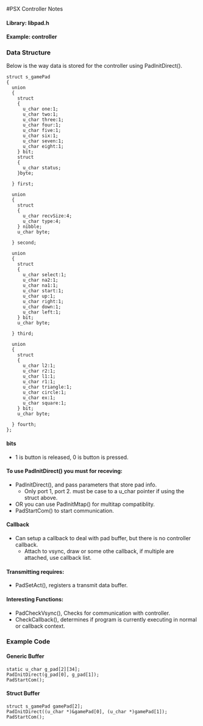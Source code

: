 #PSX Controller Notes

#### Library: libpad.h
#### Example: controller

### Data Structure
Below is the way data is stored for the controller using PadInitDirect().

```
struct s_gamePad
{
  union
  {
    struct
    {
      u_char one:1;
      u_char two:1;
      u_char three:1;
      u_char four:1;
      u_char five:1;
      u_char six:1;
      u_char seven:1;
      u_char eight:1;
    } bit;
    struct
    {
      u_char status;
    }byte;
 
  } first;
  
  union
  {
    struct
    {
      u_char recvSize:4;
      u_char type:4;
    } nibble;
    u_char byte;
    
  } second;
  
  union
  {
    struct
    {
      u_char select:1;
      u_char na2:1;
      u_char na1:1;
      u_char start:1;
      u_char up:1;
      u_char right:1;
      u_char down:1;
      u_char left:1;
    } bit;
    u_char byte;
	  
  } third;
  
  union
  {
    struct
    {
      u_char l2:1;
      u_char r2:1;
      u_char l1:1;
      u_char r1:1;
      u_char triangle:1;
      u_char circle:1;
      u_char ex:1;
      u_char square:1;
    } bit;
    u_char byte;
	  
  } fourth;
};
```

#### bits

* 1 is button is released, 0 is button is pressed.

#### To use PadInitDirect() you must for receving:

* PadInitDirect(), and pass parameters that store pad info.
  * Only port 1, port 2. must be case to a u_char pointer if using the struct above.
* OR you can use PadInitMtap() for multitap compatiblity.
* PadStartCom() to start communication.

#### Callback

* Can setup a callback to deal with pad buffer, but there is no controller callback.
  * Attach to vsync, draw or some othe callback, if multiple are attached, use callback list.

#### Transmitting requires:

* PadSetAct(), registers a transmit data buffer.

#### Interesting Functions:

* PadCheckVsync(), Checks for communication with controller.
* CheckCallback(), determines if program is currently executing in normal or callback context.

### Example Code

#### Generic Buffer
```
static u_char g_pad[2][34];
PadInitDirect(g_pad[0], g_pad[1]);
PadStartCom();
```
#### Struct Buffer
```
struct s_gamePad gamePad[2];
PadInitDirect((u_char *)&gamePad[0], (u_char *)gamePad[1]);
PadStartCom();
```


